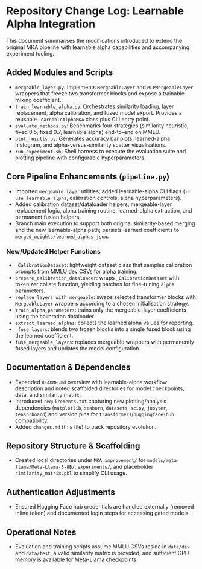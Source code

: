 # Repository Change Log: Learnable Alpha Integration

This document summarises the modifications introduced to extend the original MKA
pipeline with learnable alpha capabilities and accompanying experiment tooling.

## Added Modules and Scripts

- `mergeable_layer.py`: Implements `MergeableLayer` and `MLPMergeableLayer` wrappers
  that freeze two transformer blocks and expose a trainable mixing coefficient.
- `train_learnable_alpha.py`: Orchestrates similarity loading, layer replacement,
  alpha calibration, and fused model export. Provides a reusable
  `LearnableAlphaMKA` class plus CLI entry point.
- `evaluate_methods.py`: Benchmarks four strategies (similarity heuristic, fixed 0.5,
  fixed 0.7, learnable alpha) end-to-end on MMLU.
- `plot_results.py`: Generates accuracy bar plots, learned-alpha histogram, and
  alpha-versus-similarity scatter visualisations.
- `run_experiment.sh`: Shell harness to execute the evaluation suite and plotting
  pipeline with configurable hyperparameters.

## Core Pipeline Enhancements (`pipeline.py`)

- Imported `mergeable_layer` utilities; added learnable-alpha CLI flags
  (`--use_learnable_alpha`, calibration controls, alpha hyperparameters).
- Added calibration dataset/dataloader helpers, mergeable-layer replacement logic,
  alpha training routine, learned-alpha extraction, and permanent fusion helpers.
- Branch main execution to support both original similarity-based merging and the
  new learnable-alpha path; persists learned coefficients to
  `merged_weights/learned_alphas.json`.

### New/Updated Helper Functions

- `_CalibrationDataset`: lightweight dataset class that samples calibration prompts
  from MMLU dev CSVs for alpha training.
- `prepare_calibration_dataloader`: wraps `_CalibrationDataset` with tokenizer
  collate function, yielding batches for fine-tuning `alpha` parameters.
- `replace_layers_with_mergeable`: swaps selected transformer blocks with
  `MergeableLayer` wrappers according to a chosen initialisation strategy.
- `train_alpha_parameters`: trains only the mergeable-layer coefficients using the
  calibration dataloader.
- `extract_learned_alphas`: collects the learned alpha values for reporting.
- `_fuse_layers`: blends two frozen blocks into a single fused block using the
  learned coefficient.
- `fuse_mergeable_layers`: replaces mergeable wrappers with permanently fused
  layers and updates the model configuration.

## Documentation & Dependencies

- Expanded `README.md` overview with learnable-alpha workflow description and
  noted scaffolded directories for model checkpoints, data, and similarity matrix.
- Introduced `requirements.txt` capturing new plotting/analysis dependencies
  (`matplotlib`, `seaborn`, `datasets`, `scipy`, `jupyter`, `tensorboard`) and
  version pins for `transformers`/`huggingface-hub` compatibility.
- Added `changes.md` (this file) to track repository evolution.

## Repository Structure & Scaffolding

- Created local directories under `MKA_improvement/` for
  `models/meta-llama/Meta-Llama-3-8B/`, `experiments/`, and placeholder
  `similarity_matrix.pkl` to simplify CLI usage.

## Authentication Adjustments

- Ensured Hugging Face hub credentials are handled externally (removed inline
  token) and documented login steps for accessing gated models.

## Operational Notes

- Evaluation and training scripts assume MMLU CSVs reside in `data/dev` and
  `data/test`, a valid similarity matrix is provided, and sufficient GPU memory is
  available for Meta-Llama checkpoints.

